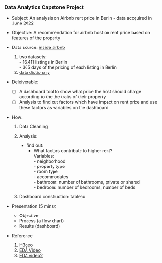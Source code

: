 ### Data Analytics Capstone Project

- Subject: An analysis on Airbnb rent price in Berlin - data accquired in June 2022    

- Objective: A recommendation for airbnb host on rent price based on features of the property 

- Data source: [inside airbnb](http://insideairbnb.com)
    1. two datasets:   
            - 16,411 listings in Berlin    
            - 365 days of the pricing of each listing in Berlin     
    2. [data dictionary](https://docs.google.com/spreadsheets/d/1iWCNJcSutYqpULSQHlNyGInUvHg2BoUGoNRIGa6Szc4/edit#gid=982310896)
    
- Deleiverable:    
    - [ ] A dashboard tool to show what price the host should charge according to the the traits of their property
    - [ ] Analysis to find out factors which have impact on rent price and use these factors as variables on the dashboard
   
- How: 
    1. Data Cleaning  
    2. Analysis: 
       - find out:     
           - What factors contribute to higher rent?              
                Variables:   
                    - neighborhood  
                    - property type  
                    - room type  
                    - accommodates   
                    - bathroom: number of bathrooms, private or shared  
                    - bedroom: number of bedrooms, number of beds   
                    
    3. Dashboard construction: tableau 

- Presentation (5 mins):  
    - Objective  
    - Process (a flow chart)   
    - Results (dashboard)   

- Reference
    1. [H3geo](https://h3geo.org)
    2. [EDA Video](https://www.youtube.com/watch?v=OY4eQrekQvs)
    3. [EDA video2](https://www.youtube.com/watch?v=qxpKCBV60U4)
